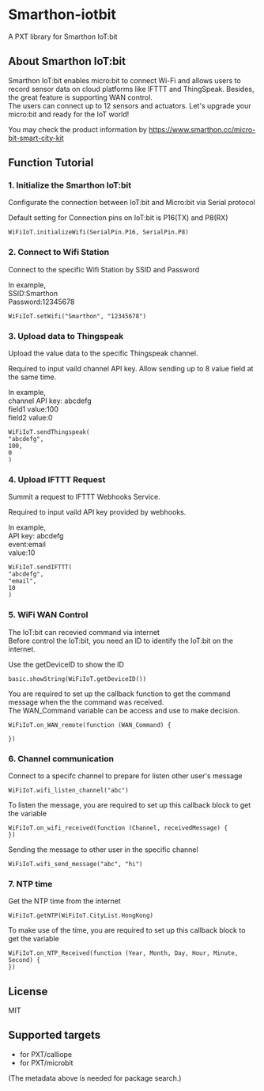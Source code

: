 # Smarthon-iotbit
A PXT library for Smarthon IoT:bit

## About Smarthon IoT:bit
Smarthon IoT:bit enables micro:bit to connect Wi-Fi and allows users to record sensor data on cloud platforms like IFTTT and ThingSpeak. Besides, the great feature is supporting WAN control.<BR>The users can connect up to 12 sensors and actuators. Let's upgrade your micro:bit and ready for the IoT world!<P>
You may check the product information by https://www.smarthon.cc/micro-bit-smart-city-kit

## Function Tutorial 

### 1. Initialize the Smarthon IoT:bit
Configurate the connection between IoT:bit and Micro:bit via Serial protocol<P>
Default setting for Connection pins on IoT:bit is P16(TX) and P8(RX)<P>
                                                                       
```block
WiFiIoT.initializeWifi(SerialPin.P16, SerialPin.P8)
```
### 2. Connect to Wifi Station
Connect to the specific Wifi Station by SSID and Password<P>
In example,<BR>
SSID:Smarthon<BR>
Password:12345678<BR>
```block
WiFiIoT.setWifi("Smarthon", "12345678")
```

### 3. Upload data to Thingspeak
Upload the value data to the specific Thingspeak channel.<P>
Required to input vaild channel API key. Allow sending up to 8 value field at the same time.<P>
In example,<BR>
channel API key: abcdefg<BR>
field1 value:100<BR>
field2 value:0<BR>
```block
WiFiIoT.sendThingspeak(
"abcdefg",
100,
0
)
```

### 4. Upload IFTTT Request 
Summit a request to IFTTT Webhooks Service.<P>
Required to input vaild API key provided by webhooks. <P>
In example,<BR>
API key: abcdefg<BR>
event:email<BR>
value:10<BR>

```block
WiFiIoT.sendIFTTT(
"abcdefg",
"email",
10
)
```

### 5. WiFi WAN Control
The IoT:bit can recevied command via internet<BR>
Before control the IoT:bit, you need an ID to identify the IoT:bit on the internet.<P>
Use the getDeviceID to show the ID<BR>
```block
basic.showString(WiFiIoT.getDeviceID())
```
You are required to set up the callback function to get the command message when the the command was received.<BR>
The WAN_Command variable can be access and use to make decision.<BR>

```block
WiFiIoT.on_WAN_remote(function (WAN_Command) {
	
})
```

### 6. Channel communication
Connect to a specifc channel to prepare for listen other user's message<P>
  
```block
WiFiIoT.wifi_listen_channel("abc")
```

To listen the message, you are required to set up this callback block to get the variable<P>
  
```block
WiFiIoT.on_wifi_received(function (Channel, receivedMessage) {
})
```

Sending the message to other user in the specific channel<P>
  
```block
WiFiIoT.wifi_send_message("abc", "hi")
```


### 7. NTP time
Get the NTP time from the internet<P>
  
```block
WiFiIoT.getNTP(WiFiIoT.CityList.HongKong)
```

To make use of the time, you are required to set up this callback block to get the variable <P>
  
```block
WiFiIoT.on_NTP_Received(function (Year, Month, Day, Hour, Minute, Second) {
})
```



## License

MIT

## Supported targets

* for PXT/calliope
* for PXT/microbit

(The metadata above is needed for package search.)
